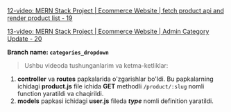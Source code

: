 [12-video: MERN Stack Project | Ecommerce Website | fetch product api and render product list - 19
](https://youtu.be/gshr0RbA76w)

[13-video: MERN Stack Project | Ecommerce Website | Admin Category Update - 20
](https://youtu.be/PaPQrbYttsY)

**Branch name: `categories_dropdown`**

> Ushbu videoda tushunganlarim va ketma-ketliklar:
1. **controller** va **routes** papkalarida o'zgarishlar bo'ldi. Bu papkalarning ichidagi **product.js** file ichida **GET** methodli `/product/:slug` nomli function yaratildi va chaqirildi.
2. **models** papkasi ichidagi **user.js** fileda ***type*** nomli definition yaratildi.
